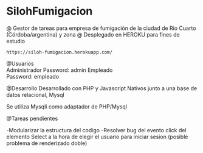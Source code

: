 # SilohFumigacion

@ Gestor de tareas para empresa de fumigación de la ciudad de Rio Cuarto (Córdoba/argentina) y zona 
@ Desplegado en HEROKU para fines de estudio    

    https://siloh-fumigacion.herokuapp.com/

@Usuarios   
  Administrador 
    Password: admin 
  Empleado  
    Password: empleado  

@Desarrollo 
  Desarrollado con PHP y Javascript Nativos junto a una base de datos relacional, Mysql 
    
  Se utiliza Mysqli como adaptador de PHP/Mysql 

    
@Tareas pendientes  
    
  -Modularizar la estructura del codigo 
  -Resolver bug del evento click del elemento Select a la hora de elegir el usuario para iniciar sesion 
    (posible problema de renderizado doble) 
